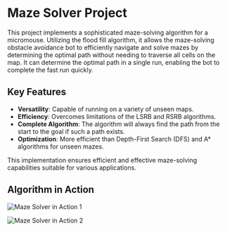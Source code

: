 # Maze Solver Project

This project implements a sophisticated maze-solving algorithm for a micromouse. Utilizing the flood fill algorithm, it allows the maze-solving obstacle avoidance bot to efficiently navigate and solve mazes by determining the optimal path without needing to traverse all cells on the map. It can determine the optimal path in a single run, enabling the bot to complete the fast run quickly.

## Key Features

- **Versatility**: Capable of running on a variety of unseen maps.
- **Efficiency**: Overcomes limitations of the LSRB and RSRB algorithms.
- **Complete Algorithm**: The algorithm will always find the path from the start to the goal if such a path exists.
- **Optimization**: More efficient than Depth-First Search (DFS) and A* algorithms for unseen mazes.

This implementation ensures efficient and effective maze-solving capabilities suitable for various applications.

## Algorithm in Action

![Maze Solver in Action 1](<mmsRunningPic/Screenshot (48).png>)


![Maze Solver in Action 2](<mmsRunningPic/Screenshot (50).png>)